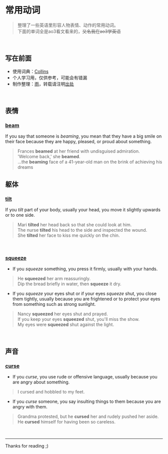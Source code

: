 <!-- omit in toc -->
# 常用动词 
> 整理了一些英语里形容人物表情、动作的常用动词。<br>
> 下面的单词全是ao3看文看来的，~~又名我在ao3学英语~~

<br>

<!-- omit in toc -->
## 写在前面 
* 使用词典：[Collins](https://www.collinsdictionary.com/)
* 个人学习用，仅供参考，可能会有错漏
* 制作整理：[雨](https://github.com/GardenKitten)，转载请注明[出处](https://github.com/GardenKitten/English-Note)

<br>


## 表情

### [beam](https://www.collinsdictionary.com/dictionary/english/beam)
If you say that someone is *beaming*, you mean that they have a big smile on their face because they are happy, pleased, or proud about something.
> Frances **beamed** at her friend with undisguised admiration. <br>
> 'Welcome back,' she **beamed**.<br>
> ...the **beaming** face of a 41-year-old man on the brink of achieving his dreams



## 躯体

### [tilt](https://www.collinsdictionary.com/dictionary/english/tilt)
If you *tilt* part of your body, usually your head, you move it slightly upwards or to one side.
> Mari **tilted** her head back so that she could look at him. <br>
> The nurse **tilted** his head to the side and inspected the wound. <br>
> She **tilted** her face to kiss me quickly on the chin.

<br>

### [squeeze](https://www.collinsdictionary.com/dictionary/english/squeeze)
* If you *squeeze* something, you press it firmly, usually with your hands.
> He **squeezed** her arm reassuringly.  <br>
> Dip the bread briefly in water, then **squeeze** it dry. 

* If you *squeeze* your eyes shut or if your eyes *squeeze* shut, you close them tightly, usually because you are frightened or to protect your eyes from something such as strong sunlight.
> Nancy **squeezed** her eyes shut and prayed. <br>
> If you keep your eyes **squeezed** shut, you'll miss the show. <br>
> My eyes were **squeezed** shut against the light.  

<br>

## 声音

### [curse](https://www.collinsdictionary.com/dictionary/english/curse)
* If you *curse*, you use rude or offensive language, usually because you are angry about something.
> I cursed and hobbled to my feet. 

* If you *curse* someone, you say insulting things to them because you are angry with them.
> Grandma protested, but he **cursed** her and rudely pushed her aside. 
> He **cursed** himself for having been so careless. 

<br>

---

Thanks for reading ;)
